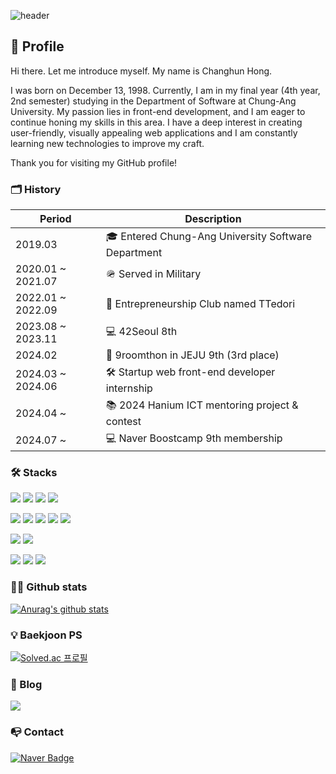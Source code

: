 ![header](https://capsule-render.vercel.app/api?type=waving&color=2db400&height=250&section=header&text=spearStr&fontSize=90)

## 👨 Profile
Hi there. Let me introduce myself. My name is Changhun Hong.  

I was born on December 13, 1998. Currently, I am in my final year (4th year, 2nd semester) studying in the Department of Software at Chung-Ang University. My passion lies in front-end development, and I am eager to continue honing my skills in this area. I have a deep interest in creating user-friendly, visually appealing web applications and I am constantly learning new technologies to improve my craft.  

Thank you for visiting my GitHub profile!  

### 🗂️ History

| Period                    | Description                                             |
|---------------------------|---------------------------------------------------------|
| 2019.03                   | 🎓 Entered Chung-Ang University Software Department     |
| 2020.01 ~ 2021.07         | 🪖 Served in Military                                   |
| 2022.01 ~ 2022.09         | 🚀 Entrepreneurship Club named TTedori                  |
| 2023.08 ~ 2023.11         | 💻 42Seoul 8th                                          |
| 2024.02                   | 🏅 9roomthon in JEJU 9th (3rd place)                    |
| 2024.03 ~ 2024.06         | 🛠️ Startup web front-end developer internship           |
| 2024.04 ~                 | 📚 2024 Hanium ICT mentoring project & contest          |
| 2024.07 ~                 | 💻 Naver Boostcamp 9th membership                       |    

### 🛠️ Stacks
![](https://img.shields.io/badge/JavaScript-F7DF1E?style=for-the-badge&logo=JavaScript&logoColor=white)
![](https://img.shields.io/badge/TypeScript-007ACC?style=for-the-badge&logo=typescript&logoColor=white)
![](https://img.shields.io/badge/Python-3776AB?style=for-the-badge&logo=python&logoColor=white)
![](https://img.shields.io/badge/C-00599C?style=for-the-badge&logo=c&logoColor=white)

![](https://img.shields.io/badge/Next.js-000?logo=nextdotjs&logoColor=fff&style=for-the-badge)
![](https://img.shields.io/badge/React-20232A?style=for-the-badge&logo=react&logoColor=61DAFB)
![](https://img.shields.io/badge/React_Native-20232A?style=for-the-badge&logo=react&logoColor=61DAFB)
![](https://img.shields.io/badge/Node.js-43853D?style=for-the-badge&logo=node.js&logoColor=white)
![](https://img.shields.io/badge/Firebase-039BE5?style=for-the-badge&logo=Firebase&logoColor=white)

![](https://img.shields.io/badge/Redux-593D88?style=for-the-badge&logo=redux&logoColor=white)
![](https://img.shields.io/badge/React_Router-CA4245?style=for-the-badge&logo=react-router&logoColor=white)

![](https://img.shields.io/badge/styled--components-DB7093?style=for-the-badge&logo=styled-components&logoColor=white)
![](https://img.shields.io/badge/Tailwind_CSS-38B2AC?style=for-the-badge&logo=tailwind-css&logoColor=white)
![](https://img.shields.io/badge/Material--UI-0081CB?style=for-the-badge&logo=material-ui&logoColor=white)  

### 👨‍💻 Github stats
[![Anurag's github stats](https://github-readme-stats.vercel.app/api?username=spearStr)](https://github.com/anuraghazra/github-readme-stats)

### 💡 Baekjoon PS
[![Solved.ac
프로필](http://mazassumnida.wtf/api/v2/generate_badge?boj=alex963)](https://solved.ac/alex963)

### 📝 Blog
<a href="https://alex963.tistory.com/" target="_blank"><img src="https://img.shields.io/badge/Tistory-000000?style=flat-square&logo=Tistory&logoColor=white"/></a>  

### 📭 Contact
[![Naver Badge](https://img.shields.io/badge/Naver-03C75A?style=flat-square&logo=Naver&logoColor=white&link=mailto:alex963@naver.com)](mailto:alex963@naver.com)  

